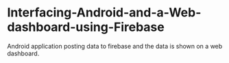 # Interfacing-Android-and-a-Web-dashboard-using-Firebase
Android application posting data to firebase and the data is shown on a web dashboard. 
